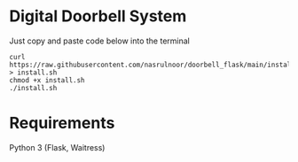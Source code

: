 # Digital Doorbell System
Just copy and paste code below into the terminal
```
curl https://raw.githubusercontent.com/nasrulnoor/doorbell_flask/main/install.sh > install.sh 
chmod +x install.sh
./install.sh
```
# Requirements
Python 3 (Flask, Waitress)
